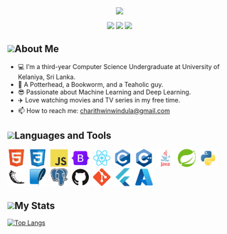 <div id="header" align="center">
  <img src="https://media.giphy.com/media/IcPtije3iwoEM/giphy.gif" width="200"/>
</div>

<div id="badges" align="center">
  
  [![](https://img.shields.io/badge/Facebook-%231877F2.svg?style=for-the-badge&logo=Facebook&logoColor=white)](https://facebook.com/windulad)
  [![](https://img.shields.io/badge/Instagram-%23E4405F.svg?style=for-the-badge&logo=Instagram&logoColor=white)](https://instagram.com/ncloyal__)
  [![](https://img.shields.io/badge/linkedin-%230077B5.svg?style=for-the-badge&logo=linkedin&logoColor=white)](https://linkedin.com/in/windulad)
  
</div>

<h2><img src="https://media.giphy.com/media/jQDGQlcdmuyWbVpomT/giphy.gif" width="30px"/>About Me</h2>

- :computer: I’m a third-year Computer Science Undergraduate at University of Kelaniya, Sri Lanka.
- :seedling: A Potterhead, a Bookworm, and a Teaholic guy.
- :sunglasses: Passionate about Machine Learning and Deep Learning.
- :airplane: Love watching movies and TV series in my free time.
- :mailbox: How to reach me: charithwinwindula@gmail.com

<h2><img src="https://media.giphy.com/media/jQDGQlcdmuyWbVpomT/giphy.gif" width="30px"/>Languages and Tools</h2>

<div>
  <img src="https://github.com/devicons/devicon/blob/master/icons/html5/html5-original.svg" title="HTML5" alt="HTML" width="40" height="40" padding="10"/>&nbsp;
  <img src="https://github.com/devicons/devicon/blob/master/icons/css3/css3-original.svg"  title="CSS3" alt="CSS" width="40" height="40" padding="10"/>&nbsp;
  <img src="https://github.com/devicons/devicon/blob/master/icons/javascript/javascript-original.svg" title="JavaScript" alt="JavaScript" width="40" height="40" padding="10"/>&nbsp;
  <img src="https://github.com/devicons/devicon/blob/master/icons/bootstrap/bootstrap-original.svg" title="Bootstrap" alt="Bootstrap" width="40" height="40" padding="10"/>&nbsp;
  <img src="https://github.com/devicons/devicon/blob/master/icons/react/react-original.svg" title="React" **alt="React" width="40" height="40" padding="10"/>&nbsp;
  <img src="https://github.com/devicons/devicon/blob/master/icons/c/c-original.svg" title="C" alt="C" width="40" height="40" padding="10"/>&nbsp;
  <img src="https://github.com/devicons/devicon/blob/master/icons/cplusplus/cplusplus-original.svg" title="C++" alt="C++" width="40" height="40" padding="10"/>&nbsp;
  <img src="https://github.com/devicons/devicon/blob/master/icons/java/java-original-wordmark.svg" title="Java" alt="Java" width="40" height="40" padding="10"/>&nbsp;
  <img src="https://github.com/devicons/devicon/blob/master/icons/spring/spring-original.svg" title="Spring" alt="Spring" width="40" height="40" padding="10"/>&nbsp;
  <img src="https://github.com/devicons/devicon/blob/master/icons/python/python-original.svg" title="Python" alt="Python" width="40" height="40" padding="10"/>&nbsp;
  <img src="https://github.com/devicons/devicon/blob/master/icons/flask/flask-original.svg" title="Flask" alt="Flask" width="40" height="40" padding="10"/>&nbsp;
  <img src="https://github.com/devicons/devicon/blob/master/icons/sqlite/sqlite-original.svg" title="SQlite" **alt="SQlite" width="40" height="40" padding="10"/>&nbsp;
  <img src="https://github.com/devicons/devicon/blob/master/icons/postgresql/postgresql-original.svg" title="PostgreSQL"  alt="PostgreSQL" width="40" height="40" padding="10"/>&nbsp;
  <img src="https://github.com/devicons/devicon/blob/master/icons/github/github-original.svg" title="GitHub" **alt="GitHub" width="40" height="40" padding="10"/>&nbsp;
  <img src="https://github.com/devicons/devicon/blob/master/icons/git/git-original.svg" title="Git" **alt="Git" width="40" height="40" padding="10"/>&nbsp;
  <img src="https://github.com/devicons/devicon/blob/master/icons/flutter/flutter-original.svg" title="Flutter" alt="Flutter" width="40" height="40" padding="10"/>&nbsp;
  <img src="https://github.com/devicons/devicon/blob/master/icons/azure/azure-original.svg" title="Azure" **alt="Azure" width="40" height="40" padding="10"/>&nbsp;
</div>

<h2><img src="https://media.giphy.com/media/jQDGQlcdmuyWbVpomT/giphy.gif" width="30px"/>My Stats</h2>
  
  [![Top Langs](https://github-readme-stats-sigma-five.vercel.app/api/top-langs/?username=windulad&layout=compact&theme=tokyonight&hide_border=true)](https://github.com/anuraghazra/github-readme-stats)
  
<!---
winduladissanayake/winduladissanayake is a ✨ special ✨ repository because its `README.md` (this file) appears on your GitHub profile.
You can click the Preview link to take a look at your changes.
--->
